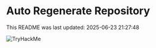 # Auto Regenerate Repository

This README was last updated: 2025-06-23 21:27:48

 ![TryHackMe](https://tryhackme.com/badge/533634)